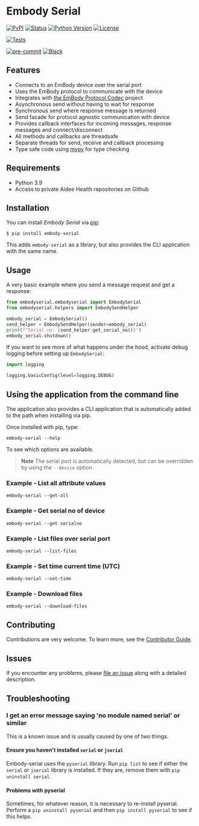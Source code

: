 # Embody Serial

[![PyPI](https://img.shields.io/pypi/v/embody-serial.svg)][pypi_]
[![Status](https://img.shields.io/pypi/status/embody-serial.svg)][status]
[![Python Version](https://img.shields.io/pypi/pyversions/embody-serial)][python version]
[![License](https://img.shields.io/pypi/l/embody-serial)][license]

[![Tests](https://github.com/aidee-health/embody-serial/workflows/Tests/badge.svg)][tests]

[![pre-commit](https://img.shields.io/badge/pre--commit-enabled-brightgreen?logo=pre-commit&logoColor=white)][pre-commit]
[![Black](https://img.shields.io/badge/code%20style-black-000000.svg)][black]

[pypi_]: https://pypi.org/project/embody-serial/
[status]: https://pypi.org/project/embody-serial/
[python version]: https://pypi.org/project/embody-serial
[tests]: https://github.com/aidee-health/embody-serial/actions?workflow=Tests
[pre-commit]: https://github.com/pre-commit/pre-commit
[black]: https://github.com/psf/black

## Features

- Connects to an EmBody device over the serial port
- Uses the EmBody protocol to communicate with the device
- Integrates with [the EmBody Protocol Codec](https://github.com/aidee-health/embody-protocol-codec) project
- Asynchronous send without having to wait for response
- Synchronous send where response message is returned
- Send facade for protocol agnostic communication with device
- Provides callback interfaces for incoming messages, response messages and connect/disconnect
- All methods and callbacks are threadsafe
- Separate threads for send, receive and callback processing
- Type safe code using [mypy](https://mypy.readthedocs.io/) for type checking

## Requirements

- Python 3.9
- Access to private Aidee Health repositories on Github

## Installation

You can install _Embody Serial_ via [pip]:

```console
$ pip install embody-serial
```

This adds `embody-serial` as a library, but also provides the CLI application with the same name.

## Usage

A very basic example where you send a message request and get a response:

```python
from embodyserial.embodyserial import EmbodySerial
from embodyserial.helpers import EmbodySendHelper

embody_serial = EmbodySerial()
send_helper = EmbodySendHelper(sender=embody_serial)
print(f"Serial no: {send_helper.get_serial_no()}")
embody_serial.shutdown()
```

If you want to see more of what happens under the hood, activate debug logging before setting up `EmbodySerial`:

```python
import logging

logging.basicConfig(level=logging.DEBUG)
```

## Using the application from the command line

The application also provides a CLI application that is automatically added to the path when installing via pip.

Once installed with pip, type:

```
embody-serial --help
```

To see which options are available.

> **Note**
> The serial port is automatically detected, but can be overridden by using the `--device` option.

### Example - List all attribute values

```shell
embody-serial --get-all
```

### Example - Get serial no of device

```shell
embody-serial --get serialno
```

### Example - List files over serial port

```shell
embody-serial --list-files
```

### Example - Set time current time (UTC)

```shell
embody-serial --set-time
```

### Example - Download files

```shell
embody-serial --download-files
```

## Contributing

Contributions are very welcome.
To learn more, see the [Contributor Guide].

## Issues

If you encounter any problems,
please [file an issue] along with a detailed description.

[file an issue]: https://github.com/aidee-health/embody-serial/issues
[pip]: https://pip.pypa.io/

## Troubleshooting

### I get an error message saying 'no module named serial' or similar

This is a known issue and is usually caused by one of two things.

#### Ensure you haven't installed `serial` or `jserial`

Embody-serial uses the `pyserial` library. Run `pip list` to see if either the `serial` or `jserial` library is installed. If they are, remove them with `pip uninstall serial`.

#### Problems with pyserial

Sometimes, for whatever reason, it is necessary to re-install pyserial. Perform a `pip uninstall pyserial` and then `pip install pyserial` to see if this helps.

<!-- github-only -->

[license]: https://github.com/aidee-health/embody-serial/blob/main/LICENSE
[contributor guide]: https://github.com/aidee-health/embody-serial/blob/main/CONTRIBUTING.md
[command-line reference]: https://embody-serial.readthedocs.io/en/latest/usage.html
